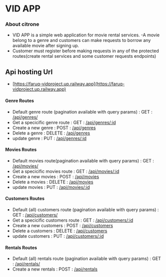 # VID APP

### About citrone
- VID APP is a simple web application for movie rental services.
-A movie belong to a genre and customers can make requests to borrow any available movie after signing up.
- Customer must register before making requests in any of the protected routes(create rental services and some customer requests endpoints)


## Api hosting Url
- [https://faruq-vidproject.up.railway.app](https://faruq-vidproject.up.railway.app)


#### Genre Routes

- Default genre route (pagination available with query params) : GET : [/api/genres/](/api/genres/)
- Get a specicific genre route : GET : [/api/genres/:id](/api/genres/:id)
- Create a new genre : POST :  [/api/genres](/api/genres)
- Delete a genre : DELETE : [/api/genres](/api/genres)
- update genre : PUT : [/api/genres/:id](/api/genres/:id)


#### Movies Routes

- Default movies route(pagination available with query params) : GET : [/api/movies/](/api/movies/)
- Get a specicific movies route : GET : [/api/movies/:id](/api/movies/:id)
- Create a new movies : POST :  [/api/movies](/api/movies)
- Delete a movies : DELETE : [/api/movies](/api/movies)
- update movies : PUT : [/api/movies/:id](/api/movies/:id)


#### Customers Routes

- Default (all) customers route (pagination available with query params) : GET : [/api/customers/](/api/customers/)
- Get a specicific customers route : GET : [/api/customers/:id](/api/customers/:id)
- Create a new customers : POST :  [/api/customers](/api/customers)
- Delete a customers : DELETE : [/api/customers](/api/customers)
- update customers : PUT : [/api/customers/:id](/api/customers/:id)



#### Rentals Routes

- Default (all) rentals route (pagination available with query params) : GET : [/api/rentals/](/api/rentals/)
- Create a new rentals : POST :  [/api/rentals](/api/rentals)
